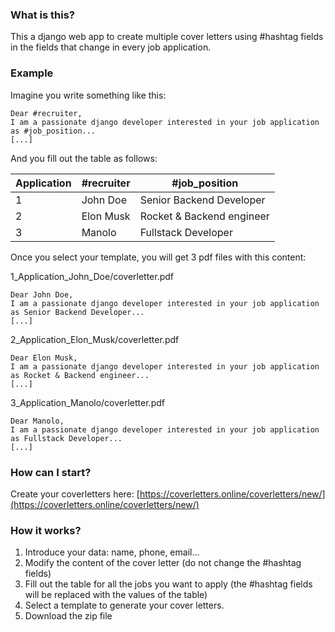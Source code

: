 ### What is this?

This a django web app to create multiple cover letters using #hashtag fields in the fields that change in every job application. 

### Example

Imagine you write something like this:
~~~
Dear #recruiter,
I am a passionate django developer interested in your job application as #job_position...
[...]
~~~
And you fill out the table as follows:

| Application | #recruiter | #job_position             |
|-------------|------------|---------------------------|
| 1           | John Doe   | Senior Backend Developer   |
| 2           | Elon Musk  | Rocket & Backend engineer |
| 3           | Manolo     | Fullstack Developer       |

Once you select your template, you will get 3 pdf files with this content:

1_Application_John_Doe/coverletter.pdf
~~~
Dear John Doe,
I am a passionate django developer interested in your job application as Senior Backend Developer...
[...]
~~~

2_Application_Elon_Musk/coverletter.pdf
~~~
Dear Elon Musk,
I am a passionate django developer interested in your job application as Rocket & Backend engineer...
[...]
~~~

3_Application_Manolo/coverletter.pdf
~~~
Dear Manolo,
I am a passionate django developer interested in your job application as Fullstack Developer...
[...]
~~~

### How can I start?

Create your coverletters here: [https://coverletters.online/coverletters/new/](https://coverletters.online/coverletters/new/)

### How it works?

1. Introduce your data: name, phone, email...
2. Modify the content of the cover letter (do not change the #hashtag fields)
3. Fill out the table for all the jobs you want to apply (the #hashtag fields will be replaced with the values of the table)
4. Select a template to generate your cover letters.
5. Download the zip file
